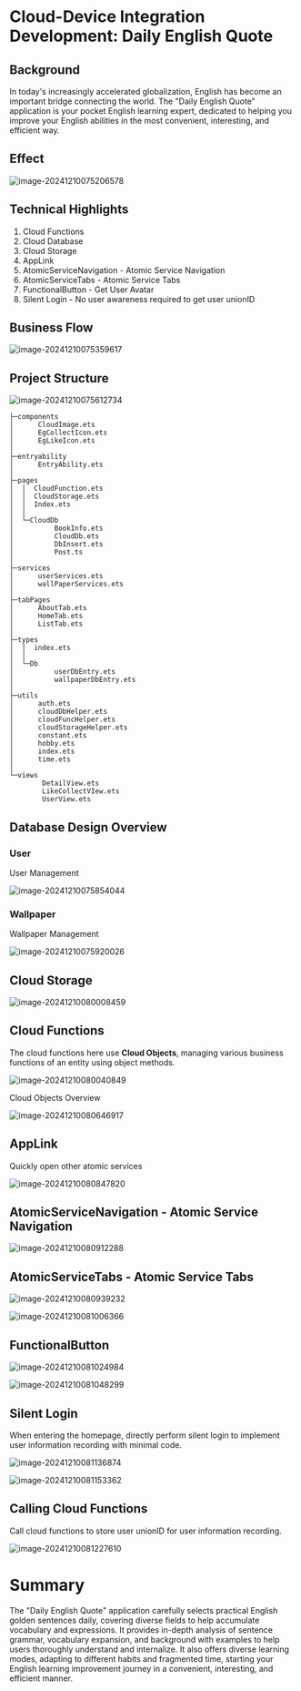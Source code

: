 ﻿# Cloud-Device Integration Development: Daily English Quote

## Background

In today's increasingly accelerated globalization, English has become an important bridge connecting the world. The "Daily English Quote" application is your pocket English learning expert, dedicated to helping you improve your English abilities in the most convenient, interesting, and efficient way.

## Effect

![image-20241210075206578](%E7%AB%AF%E4%BA%91%E4%B8%80%E4%BD%93%E5%8C%96%E5%BC%80%E5%8F%91%20%E6%AF%8F%E6%97%A5%E4%B8%80%E5%8F%A5%E8%8B%B1%E8%AF%AD.assets/image-20241210075206578.png)

## Technical Highlights

1. Cloud Functions
2. Cloud Database
3. Cloud Storage
4. AppLink
5. AtomicServiceNavigation - Atomic Service Navigation
6. AtomicServiceTabs - Atomic Service Tabs
7. FunctionalButton - Get User Avatar
8. Silent Login - No user awareness required to get user unionID

## Business Flow

![image-20241210075359617](%E7%AB%AF%E4%BA%91%E4%B8%80%E4%BD%93%E5%8C%96%E5%BC%80%E5%8F%91%20%E6%AF%8F%E6%97%A5%E4%B8%80%E5%8F%A5%E8%8B%B1%E8%AF%AD.assets/image-20241210075359617.png)

## Project Structure

![image-20241210075612734](%E7%AB%AF%E4%BA%91%E4%B8%80%E4%BD%93%E5%8C%96%E5%BC%80%E5%8F%91%20%E6%AF%8F%E6%97%A5%E4%B8%80%E5%8F%A5%E8%8B%B1%E8%AF%AD.assets/image-20241210075612734.png)

```
├─components
│      CloudImage.ets
│      EgCollectIcon.ets
│      EgLikeIcon.ets
│
├─entryability
│      EntryAbility.ets
│
├─pages
│  │  CloudFunction.ets
│  │  CloudStorage.ets
│  │  Index.ets
│  │
│  └─CloudDb
│          BookInfo.ets
│          CloudDb.ets
│          DbInsert.ets
│          Post.ts
│
├─services
│      userServices.ets
│      wallPaperServices.ets
│
├─tabPages
│      AboutTab.ets
│      HomeTab.ets
│      ListTab.ets
│
├─types
│  │  index.ets
│  │
│  └─Db
│          userDbEntry.ets
│          wallpaperDbEntry.ets
│
├─utils
│      auth.ets
│      cloudDbHelper.ets
│      cloudFuncHelper.ets
│      cloudStorageHelper.ets
│      constant.ets
│      hobby.ets
│      index.ets
│      time.ets
│
└─views
        DetailView.ets
        LikeCollectVIew.ets
        UserView.ets
```

## Database Design Overview

### User

User Management

![image-20241210075854044](%E7%AB%AF%E4%BA%91%E4%B8%80%E4%BD%93%E5%8C%96%E5%BC%80%E5%8F%91%20%E6%AF%8F%E6%97%A5%E4%B8%80%E5%8F%A5%E8%8B%B1%E8%AF%AD.assets/image-20241210075854044.png)

### Wallpaper

Wallpaper Management

![image-20241210075920026](%E7%AB%AF%E4%BA%91%E4%B8%80%E4%BD%93%E5%8C%96%E5%BC%80%E5%8F%91%20%E6%AF%8F%E6%97%A5%E4%B8%80%E5%8F%A5%E8%8B%B1%E8%AF%AD.assets/image-20241210075920026.png)

## Cloud Storage

![image-20241210080008459](%E7%AB%AF%E4%BA%91%E4%B8%80%E4%BD%93%E5%8C%96%E5%BC%80%E5%8F%91%20%E6%AF%8F%E6%97%A5%E4%B8%80%E5%8F%A5%E8%8B%B1%E8%AF%AD.assets/image-20241210080008459.png)

## Cloud Functions

The cloud functions here use **Cloud Objects**, managing various business functions of an entity using object methods.

![image-20241210080040849](%E7%AB%AF%E4%BA%91%E4%B8%80%E4%BD%93%E5%8C%96%E5%BC%80%E5%8F%91%20%E6%AF%8F%E6%97%A5%E4%B8%80%E5%8F%A5%E8%8B%B1%E8%AF%AD.assets/image-20241210080040849.png)

Cloud Objects Overview

![image-20241210080646917](%E7%AB%AF%E4%BA%91%E4%B8%80%E4%BD%93%E5%8C%96%E5%BC%80%E5%8F%91%20%E6%AF%8F%E6%97%A5%E4%B8%80%E5%8F%A5%E8%8B%B1%E8%AF%AD.assets/image-20241210080646917.png)

## AppLink

Quickly open other atomic services

![image-20241210080847820](%E7%AB%AF%E4%BA%91%E4%B8%80%E4%BD%93%E5%8C%96%E5%BC%80%E5%8F%91%20%E6%AF%8F%E6%97%A5%E4%B8%80%E5%8F%A5%E8%8B%B1%E8%AF%AD.assets/image-20241210080847820.png)

## AtomicServiceNavigation - Atomic Service Navigation

![image-20241210080912288](%E7%AB%AF%E4%BA%91%E4%B8%80%E4%BD%93%E5%8C%96%E5%BC%80%E5%8F%91%20%E6%AF%8F%E6%97%A5%E4%B8%80%E5%8F%A5%E8%8B%B1%E8%AF%AD.assets/image-20241210080912288.png)

## AtomicServiceTabs - Atomic Service Tabs

![image-20241210080939232](%E7%AB%AF%E4%BA%91%E4%B8%80%E4%BD%93%E5%8C%96%E5%BC%80%E5%8F%91%20%E6%AF%8F%E6%97%A5%E4%B8%80%E5%8F%A5%E8%8B%B1%E8%AF%AD.assets/image-20241210080939232.png)

![image-20241210081006366](%E7%AB%AF%E4%BA%91%E4%B8%80%E4%BD%93%E5%8C%96%E5%BC%80%E5%8F%91%20%E6%AF%8F%E6%97%A5%E4%B8%80%E5%8F%A5%E8%8B%B1%E8%AF%AD.assets/image-20241210081006366.png)

## FunctionalButton

![image-20241210081024984](%E7%AB%AF%E4%BA%91%E4%B8%80%E4%BD%93%E5%8C%96%E5%BC%80%E5%8F%91%20%E6%AF%8F%E6%97%A5%E4%B8%80%E5%8F%A5%E8%8B%B1%E8%AF%AD.assets/image-20241210081024984.png)

![image-20241210081048299](%E7%AB%AF%E4%BA%91%E4%B8%80%E4%BD%93%E5%8C%96%E5%BC%80%E5%8F%91%20%E6%AF%8F%E6%97%A5%E4%B8%80%E5%8F%A5%E8%8B%B1%E8%AF%AD.assets/image-20241210081048299.png)

## Silent Login

When entering the homepage, directly perform silent login to implement user information recording with minimal code.

![image-20241210081136874](%E7%AB%AF%E4%BA%91%E4%B8%80%E4%BD%93%E5%8C%96%E5%BC%80%E5%8F%91%20%E6%AF%8F%E6%97%A5%E4%B8%80%E5%8F%A5%E8%8B%B1%E8%AF%AD.assets/image-20241210081136874.png)

![image-20241210081153362](%E7%AB%AF%E4%BA%91%E4%B8%80%E4%BD%93%E5%8C%96%E5%BC%80%E5%8F%91%20%E6%AF%8F%E6%97%A5%E4%B8%80%E5%8F%A5%E8%8B%B1%E8%AF%AD.assets/image-20241210081153362.png)

## Calling Cloud Functions

Call cloud functions to store user unionID for user information recording.

![image-20241210081227610](%E7%AB%AF%E4%BA%91%E4%B8%80%E4%BD%93%E5%8C%96%E5%BC%80%E5%8F%91%20%E6%AF%8F%E6%97%A5%E4%B8%80%E5%8F%A5%E8%8B%B1%E8%AF%AD.assets/image-20241210081227610.png)

# Summary

The "Daily English Quote" application carefully selects practical English golden sentences daily, covering diverse fields to help accumulate vocabulary and expressions. It provides in-depth analysis of sentence grammar, vocabulary expansion, and background with examples to help users thoroughly understand and internalize. It also offers diverse learning modes, adapting to different habits and fragmented time, starting your English learning improvement journey in a convenient, interesting, and efficient manner.
